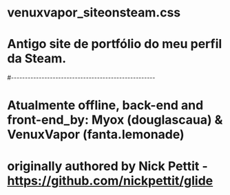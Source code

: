 # venuxvapor_siteonsteam.css
# Antigo site de portfólio do meu perfil da Steam.
#----------------------------------------------------
# Atualmente offline, back-end and front-end_by: Myox (douglascaua) & VenuxVapor (fanta.lemonade)
# originally authored by Nick Pettit - https://github.com/nickpettit/glide 
